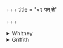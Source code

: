 +++
title = "०२ यत् ते"

+++

<details><summary>Whitney</summary>

### Translation
2. What waterless poison is thine, that of thine have I seized in these;  
I seize thy midmost, thine upmost juice (*rása*); also may thy lowest  
then disappear for fright.

### Notes
'These' in **b** is fem. (*etā́su*); doubtless 'waters' is to be  
supplied. Ppp. reads in **a** *padakam* (for *apod-*), and in **b** *tat  
tābhir*. *Yát ta* in **a** in our edition is a misprint for *yát te*.  
Kāuś. (29. 2) calls the verse *grahaṇī*. ⌊For *neśat*, see *Skt. Gram.*  
§847 end, and §854 b.⌋
</details>

<details><summary>Griffith</summary>

All the non-fluid portion of thy venom, I receive in these. I take thy middlemost, thy highest, lowest juice: may it be spent and lest by reason of thy fear.
</details>
